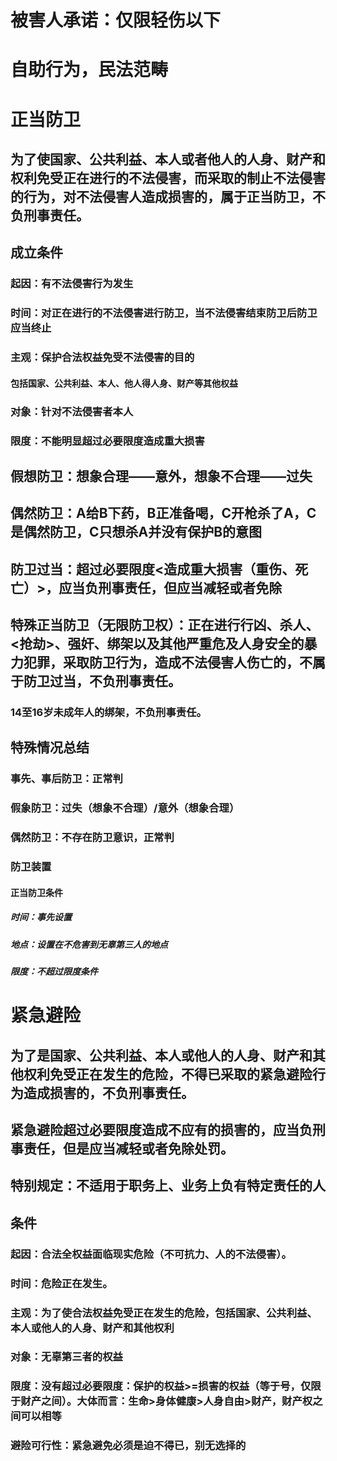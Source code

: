 # 被害人承诺：仅限轻伤以下
# 自助行为，民法范畴
# 正当防卫
## 为了使国家、公共利益、本人或者他人的人身、财产和权利免受正在进行的不法侵害，而采取的制止不法侵害的行为，对不法侵害人造成损害的，属于正当防卫，不负刑事责任。
## 成立条件
### 起因：有不法侵害行为发生
### 时间：对正在进行的不法侵害进行防卫，当不法侵害结束防卫后防卫应当终止
### 主观：保护合法权益免受不法侵害的目的
#### 包括国家、公共利益、本人、他人得人身、财产等其他权益
### 对象：针对不法侵害者本人
### 限度：不能明显超过必要限度造成重大损害
## 假想防卫：想象合理——意外，想象不合理——过失
## 偶然防卫：A给B下药，B正准备喝，C开枪杀了A，C是偶然防卫，C只想杀A并没有保护B的意图
## 防卫过当：超过必要限度<造成重大损害（重伤、死亡）>，应当负刑事责任，但应当减轻或者免除
## 特殊正当防卫（无限防卫权）：正在进行行凶、杀人、<抢劫>、强奸、绑架以及其他严重危及人身安全的暴力犯罪，采取防卫行为，造成不法侵害人伤亡的，不属于防卫过当，不负刑事责任。
### 14至16岁未成年人的绑架，不负刑事责任。
## 特殊情况总结
### 事先、事后防卫：正常判
### 假象防卫：过失（想象不合理）/意外（想象合理）
### 偶然防卫：不存在防卫意识，正常判
### 防卫装置
#### 正当防卫条件
##### 时间：事先设置
##### 地点：设置在不危害到无辜第三人的地点
##### 限度：不超过限度条件
# 紧急避险
## 为了是国家、公共利益、本人或他人的人身、财产和其他权利免受正在发生的危险，不得已采取的紧急避险行为造成损害的，不负刑事责任。
## 紧急避险超过必要限度造成不应有的损害的，应当负刑事责任，但是应当减轻或者免除处罚。
## 特别规定：不适用于职务上、业务上负有特定责任的人
## 条件
### 起因：合法全权益面临现实危险（不可抗力、人的不法侵害）。
### 时间：危险正在发生。
### 主观：为了使合法权益免受正在发生的危险，包括国家、公共利益、本人或他人的人身、财产和其他权利
### 对象：无辜第三者的权益
### 限度：没有超过必要限度：保护的权益>=损害的权益（等于号，仅限于财产之间）。大体而言：生命>身体健康>人身自由>财产，财产权之间可以相等
### 避险可行性：紧急避免必须是迫不得已，别无选择的
